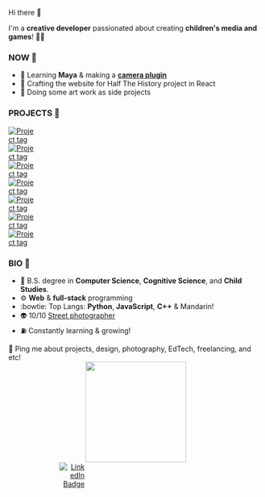 Hi there 👋

I'm a **creative developer** passionated about creating **children's media and games**! 👶🏻

### NOW 🌱
- 🎦   Learning **Maya** & making a [**camera plugin**](https://github.com/irina-wang/Maya/blob/main/Projects/pyCamera.py)
- 👀  Crafting the website for Half The History project in React
- 🌈  Doing some art work as side projects 


### PROJECTS 🧤
<div align='left'>
    <div id="badges" style='width:50px;'>
      <a href="https://github.com/irina-wang/BBKeeper">
        <img src="https://img.shields.io/badge/Game-BBKeeper-orange" alt="Project tag"/>
      </a>
      <a href=" https://github.com/irina-wang/BluffingCockerel">
        <img src='https://img.shields.io/badge/Game-BluffinCCR-orange' alt="Project tag"/>
      </a>
       <a href=" https://github.com/irina-wang/d3Brush">
        <img src='https://img.shields.io/badge/Tool- D3Brush -ff69b4' alt="Project tag"/>
      </a>
       <a href="https://github.com/irina-wang/MoreThanWords">
        <img src='https://img.shields.io/badge/Mobile-MTWords-emerald' alt="Project tag"/>
      </a>
      <a href="https://github.com/irina-wang/Tufts-Joey-Tracker">
        <img src='https://img.shields.io/badge/Web-TuftsRides-skyblue' alt="Project tag"/>
      </a>
      <a href="https://github.com/irina-wang/BluffingCockerel">
        <img src='https://img.shields.io/badge/EdTech-Draw2Code-purple' alt="Project tag"/>
      </a>
      <a href=":https://github.com/irina-wang/MagicWand/blob/m ain/Wand%20save/serial_read.py">
        <img src='https://img.shields.io/badge/EdTech-MagicWand-purple' alt="Project tag"/>
      </a>
  </div>
</div>


### BIO 🍟
- 🧠  B.S. degree in **Computer Science**, **Cognitive Science**, and **Child Studies**. 
- ⚙️  **Web** & **full-stack** programming
- :bowtie: Top Langs: **Python**, **JavaScript**, **C++** & Mandarin! 
- 👽  10/10 [Street photographer](https://irina-wang.github.io/me/#photography)
- ⛽  Constantly learning & growing!



<div>
💬 Ping me about projects, design, photography, EdTech, freelancing, and etc!

<div>
  <div style='width:70%'>
    <div id="header" align="right" >
      <img src="https://media.giphy.com/media/ghoUMF4YSNVTvEiPXo/giphy.gif" width="200"/>
    </div>
  </div>
</div>


<div style='width:30%' align='right'>
    <div id="badges" style='width:50px;'>
      <a href="https://www.linkedin.com/in/mengqi-irina-wang-2290bb153/">
        <img src="https://img.shields.io/badge/LinkedIn-blue?style=for-the-badge&logo=linkedin&logoColor=white" alt="LinkedIn Badge"/>
      </a>
  </div>
</div>
</div>


<!-- [![GitHub Streak](https://github-readme-streak-stats.herokuapp.com/?user=irina-wang)](https://git.io/streak-stats) -->

<!-- [![Top Langs](https://github-readme-stats.vercel.app/api/top-langs/?username=irina-wang&layout=compact&theme=vision-friendly-dark)](https://github.com/anuraghazra/github-readme-stats) -->